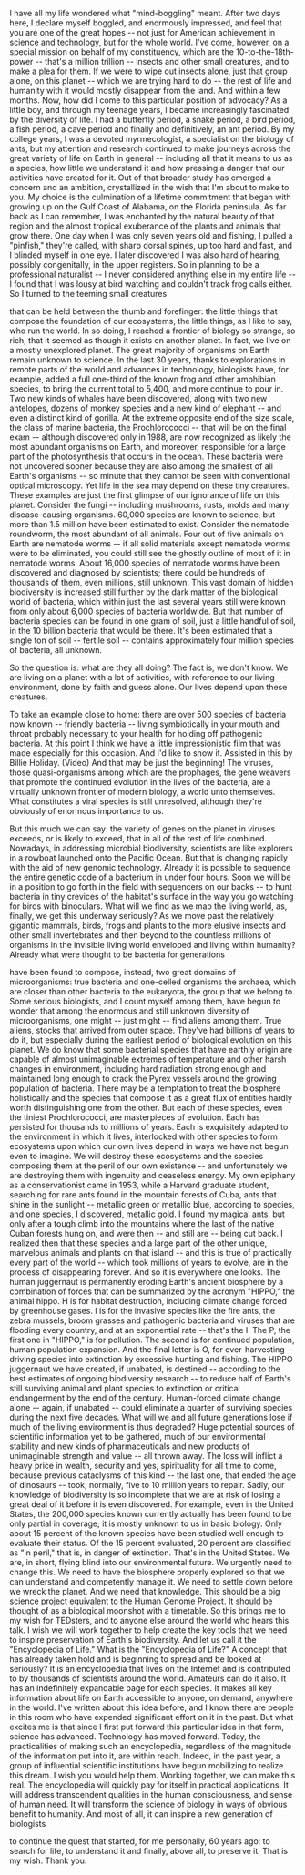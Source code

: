 
I have all my life wondered what &quot;mind-boggling&quot; meant.
After two days here, I declare myself boggled, and enormously impressed,
and feel that you are one of the great hopes --
not just for American achievement in science and technology,
but for the whole world.
I&#39;ve come, however, on a special mission on behalf of my constituency,
which are the 10-to-the-18th-power -- that&#39;s a million trillion --
insects and other small creatures, and to make a plea for them.
If we were to wipe out insects alone, just that group alone, on this planet --
which we are trying hard to do --
the rest of life and humanity with it would mostly disappear from the land.
And within a few months.
Now, how did I come to this particular position of advocacy?
As a little boy, and through my teenage years,
I became increasingly fascinated by the diversity of life.
I had a butterfly period, a snake period, a bird period, a fish period, a cave period
and finally and definitively, an ant period.
By my college years, I was a devoted myrmecologist,
a specialist on the biology of ants,
but my attention and research continued to make journeys
across the great variety of life on Earth in general --
including all that it means to us as a species, how little we understand it
and how pressing a danger that our activities have created for it.
Out of that broader study has emerged a concern and an ambition,
crystallized in the wish that I&#39;m about to make to you.
My choice is the culmination of a lifetime commitment
that began with growing up on the Gulf Coast of Alabama, on the Florida peninsula.
As far back as I can remember, I was enchanted by the natural beauty of that region
and the almost tropical exuberance of the plants and animals that grow there.
One day when I was only seven years old and fishing,
I pulled a &quot;pinfish,&quot; they&#39;re called, with sharp dorsal spines, up too hard and fast,
and I blinded myself in one eye.
I later discovered I was also hard of hearing,
possibly congenitally, in the upper registers.
So in planning to be a professional naturalist --
I never considered anything else in my entire life --
I found that I was lousy at bird watching and couldn&#39;t track frog calls either.
So I turned to the teeming small creatures

that can be held between the thumb and forefinger:
the little things that compose the foundation of our ecosystems,
the little things, as I like to say, who run the world.
In so doing, I reached a frontier of biology so strange, so rich,
that it seemed as though it exists on another planet.
In fact, we live on a mostly unexplored planet.
The great majority of organisms on Earth remain unknown to science.
In the last 30 years, thanks to explorations in remote parts of the world
and advances in technology,
biologists have, for example, added a full one-third of the known frog and other amphibian species,
to bring the current total to 5,400,
and more continue to pour in.
Two new kinds of whales have been discovered, along with two new antelopes,
dozens of monkey species and a new kind of elephant --
and even a distinct kind of gorilla.
At the extreme opposite end of the size scale, the class of marine bacteria,
the Prochlorococci -- that will be on the final exam --
although discovered only in 1988, are now recognized as likely the most abundant organisms on Earth,
and moreover, responsible for a large part of the photosynthesis that occurs in the ocean.
These bacteria were not uncovered sooner
because they are also among the smallest of all Earth&#39;s organisms --
so minute that they cannot be seen with conventional optical microscopy.
Yet life in the sea may depend on these tiny creatures.
These examples are just the first glimpse of our ignorance of life on this planet.
Consider the fungi -- including mushrooms, rusts, molds and many disease-causing organisms.
60,000 species are known to science,
but more than 1.5 million have been estimated to exist.
Consider the nematode roundworm, the most abundant of all animals.
Four out of five animals on Earth are nematode worms --
if all solid materials except nematode worms were to be eliminated,
you could still see the ghostly outline of most of it in nematode worms.
About 16,000 species of nematode worms
have been discovered and diagnosed by scientists;
there could be hundreds of thousands of them, even millions, still unknown.
This vast domain of hidden biodiversity is increased still further
by the dark matter of the biological world of bacteria,
which within just the last several years
still were known from only about 6,000 species of bacteria worldwide.
But that number of bacteria species can be found in one gram of soil,
just a little handful of soil, in the 10 billion bacteria that would be there.
It&#39;s been estimated that a single ton of soil -- fertile soil --
contains approximately four million species of bacteria, all unknown.

So the question is: what are they all doing?
The fact is, we don&#39;t know.
We are living on a planet with a lot of activities, with reference to our living environment,
done by faith and guess alone.
Our lives depend upon these creatures.

To take an example close to home: there are over 500 species of bacteria now known --
friendly bacteria -- living symbiotically in your mouth and throat
probably necessary to your health for holding off pathogenic bacteria.
At this point I think we have a little impressionistic film
that was made especially for this occasion.
And I&#39;d like to show it.
Assisted in this by Billie Holiday.
(Video)
And that may be just the beginning!
The viruses, those quasi-organisms among which are the prophages,
the gene weavers that promote the continued evolution in the lives of the bacteria,
are a virtually unknown frontier of modern biology, a world unto themselves.
What constitutes a viral species is still unresolved,
although they&#39;re obviously of enormous importance to us.

But this much we can say: the variety of genes on the planet in viruses
exceeds, or is likely to exceed, that in all of the rest of life combined.
Nowadays, in addressing microbial biodiversity,
scientists are like explorers in a rowboat launched onto the Pacific Ocean.
But that is changing rapidly with the aid of new genomic technology.
Already it is possible to sequence the entire genetic code of a bacterium in under four hours.
Soon we will be in a position to go forth in the field with sequencers on our backs --
to hunt bacteria in tiny crevices of the habitat&#39;s surface
in the way you go watching for birds with binoculars.
What will we find as we map the living world, as, finally, we get this underway seriously?
As we move past the relatively gigantic mammals, birds, frogs and plants
to the more elusive insects and other small invertebrates and then beyond
to the countless millions of organisms in the invisible living world
enveloped and living within humanity?
Already what were thought to be bacteria for generations

have been found to compose, instead, two great domains of microorganisms:
true bacteria and one-celled organisms the archaea,
which are closer than other bacteria to the eukaryota, the group that we belong to.
Some serious biologists, and I count myself among them,
have begun to wonder that among the enormous and still unknown diversity of microorganisms,
one might -- just might -- find aliens among them.
True aliens, stocks that arrived from outer space.
They&#39;ve had billions of years to do it,
but especially during the earliest period of biological evolution on this planet.
We do know that some bacterial species that have earthly origin
are capable of almost unimaginable extremes of temperature
and other harsh changes in environment,
including hard radiation strong enough and maintained long enough to crack the Pyrex vessels
around the growing population of bacteria.
There may be a temptation to treat the biosphere holistically
and the species that compose it as a great flux of entities
hardly worth distinguishing one from the other.
But each of these species, even the tiniest Prochlorococci,
are masterpieces of evolution.
Each has persisted for thousands to millions of years.
Each is exquisitely adapted to the environment in which it lives,
interlocked with other species to form ecosystems upon which our own lives depend
in ways we have not begun even to imagine.
We will destroy these ecosystems and the species composing them
at the peril of our own existence --
and unfortunately we are destroying them with ingenuity and ceaseless energy.
My own epiphany as a conservationist came in 1953, while a Harvard graduate student,
searching for rare ants found in the mountain forests of Cuba,
ants that shine in the sunlight --
metallic green or metallic blue, according to species, and one species, I discovered, metallic gold.
I found my magical ants, but only after a tough climb into the mountains
where the last of the native Cuban forests hung on,
and were then -- and still are -- being cut back.
I realized then that these species
and a large part of the other unique, marvelous animals and plants on that island --
and this is true of practically every part of the world --
which took millions of years to evolve, are in the process of disappearing forever.
And so it is everywhere one looks.
The human juggernaut is permanently eroding Earth&#39;s ancient biosphere by a combination of forces
that can be summarized by the acronym &quot;HIPPO,&quot; the animal hippo.
H is for habitat destruction, including climate change forced by greenhouse gases.
I is for the invasive species like the fire ants, the zebra mussels, broom grasses
and pathogenic bacteria and viruses that are flooding every country, and at an exponential rate -- that&#39;s the I.
The P, the first one in &quot;HIPPO,&quot; is for pollution.
The second is for continued population, human population expansion.
And the final letter is O, for over-harvesting --
driving species into extinction by excessive hunting and fishing.
The HIPPO juggernaut we have created, if unabated, is destined --
according to the best estimates of ongoing biodiversity research --
to reduce half of Earth&#39;s still surviving animal and plant species
to extinction or critical endangerment by the end of the century.
Human-forced climate change alone -- again, if unabated --
could eliminate a quarter of surviving species during the next five decades.
What will we and all future generations lose
if much of the living environment is thus degraded?
Huge potential sources of scientific information yet to be gathered,
much of our environmental stability
and new kinds of pharmaceuticals and new products of unimaginable strength and value --
all thrown away.
The loss will inflict a heavy price
in wealth, security and yes, spirituality for all time to come,
because previous cataclysms of this kind --
the last one, that ended the age of dinosaurs --
took, normally, five to 10 million years to repair.
Sadly, our knowledge of biodiversity is so incomplete
that we are at risk of losing a great deal of it before it is even discovered.
For example, even in the United States, the 200,000 species known currently
actually has been found to be only partial in coverage;
it is mostly unknown to us in basic biology.
Only about 15 percent of the known species have been studied well enough to evaluate their status.
Of the 15 percent evaluated, 20 percent are classified as &quot;in peril,&quot;
that is, in danger of extinction.
That&#39;s in the United States.
We are, in short, flying blind into our environmental future.
We urgently need to change this.
We need to have the biosphere properly explored
so that we can understand and competently manage it.
We need to settle down before we wreck the planet.
And we need that knowledge.
This should be a big science project equivalent to the Human Genome Project.
It should be thought of as a biological moonshot with a timetable.
So this brings me to my wish for TEDsters,
and to anyone else around the world who hears this talk.
I wish we will work together to help create the key tools
that we need to inspire preservation of Earth&#39;s biodiversity.
And let us call it the &quot;Encyclopedia of Life.&quot;
What is the &quot;Encyclopedia of Life?&quot; A concept that has already taken hold
and is beginning to spread and be looked at seriously?
It is an encyclopedia that lives on the Internet
and is contributed to by thousands of scientists around the world.
Amateurs can do it also.
It has an indefinitely expandable page for each species.
It makes all key information about life on Earth accessible to anyone,
on demand, anywhere in the world.
I&#39;ve written about this idea before,
and I know there are people in this room who have expended significant effort on it in the past.
But what excites me is that since I first put forward this particular idea in that form,
science has advanced.
Technology has moved forward.
Today, the practicalities of making such an encyclopedia,
regardless of the magnitude of the information put into it, are within reach.
Indeed, in the past year, a group of influential scientific institutions
have begun mobilizing to realize this dream.
I wish you would help them.
Working together, we can make this real.
The encyclopedia will quickly pay for itself in practical applications.
It will address transcendent qualities in the human consciousness, and sense of human need.
It will transform the science of biology in ways of obvious benefit to humanity.
And most of all, it can inspire a new generation of biologists

to continue the quest that started, for me personally, 60 years ago:
to search for life, to understand it and finally, above all, to preserve it.
That is my wish. Thank you.
